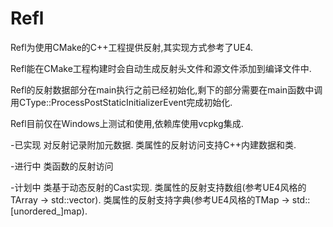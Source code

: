 # Refl

Refl为使用CMake的C++工程提供反射,其实现方式参考了UE4.

Refl能在CMake工程构建时会自动生成反射头文件和源文件添加到编译文件中.

Refl的反射数据部分在main执行之前已经初始化,剩下的部分需要在main函数中调用CType::ProcessPostStaticInitializerEvent完成初始化.

Refl目前仅在Windows上测试和使用,依赖库使用vcpkg集成.

-已实现
对反射记录附加元数据.
类属性的反射访问支持C++内建数据和类.

-进行中
类函数的反射访问

-计划中
类基于动态反射的Cast实现.
类属性的反射支持数组(参考UE4风格的TArray -> std::vector).
类属性的反射支持字典(参考UE4风格的TMap -> std::[unordered_]map).
